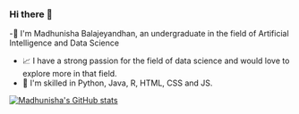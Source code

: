 ### Hi there 👋


-👑 I'm Madhunisha Balajeyandhan, an undergraduate in the field of Artificial Intelligence and Data Science
- 📈 I have a strong passion for the field of data science and would love to explore more in that field.
- 🚀 I'm skilled in Python, Java, R, HTML, CSS and JS.

[![Madhunisha's GitHub stats](https://github-readme-stats.vercel.app/api?username=MadhunishaBala)](https://github.com/MadhunishaBala/github-readme-stats)

